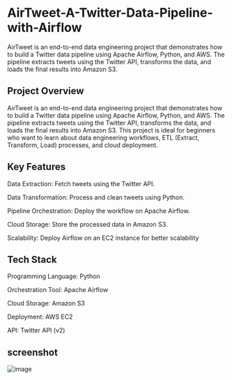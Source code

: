 # AirTweet-A-Twitter-Data-Pipeline-with-Airflow
AirTweet is an end-to-end data engineering project that demonstrates how to build a Twitter data pipeline using Apache Airflow, Python, and AWS. The pipeline extracts tweets using the Twitter API, transforms the data, and loads the final results into Amazon S3. 


## Project Overview

AirTweet is an end-to-end data engineering project that demonstrates how to build a Twitter data pipeline using Apache Airflow, Python, and AWS. The pipeline extracts tweets using the Twitter API, transforms the data, and loads the final results into Amazon S3. This project is ideal for beginners who want to learn about data engineering workflows, ETL (Extract, Transform, Load) processes, and cloud deployment.

## Key Features

Data Extraction: Fetch tweets using the Twitter API.

Data Transformation: Process and clean tweets using Python.

Pipeline Orchestration: Deploy the workflow on Apache Airflow.

Cloud Storage: Store the processed data in Amazon S3.

Scalability: Deploy Airflow on an EC2 instance for better scalability



## Tech Stack

Programming Language: Python

Orchestration Tool: Apache Airflow

Cloud Storage: Amazon S3

Deployment: AWS EC2

API: Twitter API (v2)



## screenshot 

![image](https://github.com/user-attachments/assets/da001ca6-2a18-4d71-a0ae-0355fe8ee726)
